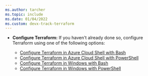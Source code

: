 ```yaml
---
ms.author: tarcher
ms.topic: include
ms.date: 01/04/2022
ms.custom: devx-track-terraform
---
```


- **Configure Terraform:** If you haven't already done so, configure Terraform using one of the following options:

    - [Configure Terraform in Azure Cloud Shell with Bash](../get-started-cloud-shell-bash.md)
    - [Configure Terraform in Azure Cloud Shell with PowerShell](../get-started-cloud-shell-powershell.md)
    - [Configure Terraform in Windows with Bash](../get-started-windows-bash.md)
    - [Configure Terraform in Windows with PowerShell](../get-started-windows-powershell.md)